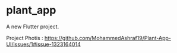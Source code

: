 # plant_app

A new Flutter project.

Project Photis :
https://github.com/MohammedAshraf19/Plant-App-UI/issues/1#issue-1323164014
